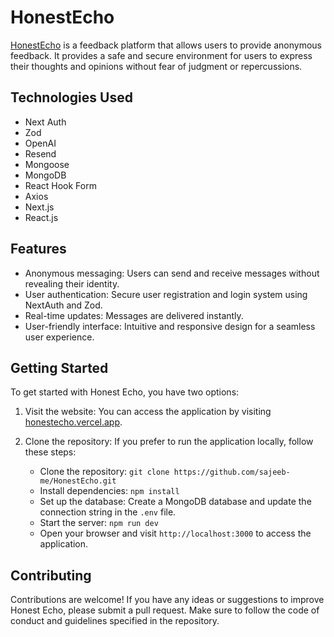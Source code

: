 # HonestEcho

[HonestEcho](https://honestecho.vercel.app) is a feedback platform that allows users to provide anonymous feedback. It provides a safe and secure environment for users to express their thoughts and opinions without fear of judgment or repercussions.

## Technologies Used

- Next Auth
- Zod
- OpenAI
- Resend
- Mongoose
- MongoDB
- React Hook Form
- Axios
- Next.js
- React.js

## Features

- Anonymous messaging: Users can send and receive messages without revealing their identity.
- User authentication: Secure user registration and login system using NextAuth and Zod.
- Real-time updates: Messages are delivered instantly.
- User-friendly interface: Intuitive and responsive design for a seamless user experience.

## Getting Started

To get started with Honest Echo, you have two options:

1. Visit the website: You can access the application by visiting [honestecho.vercel.app](https://honestecho.vercel.app).

2. Clone the repository: If you prefer to run the application locally, follow these steps:

    - Clone the repository: `git clone https://github.com/sajeeb-me/HonestEcho.git`
    - Install dependencies: `npm install`
    - Set up the database: Create a MongoDB database and update the connection string in the `.env` file.
    - Start the server: `npm run dev`
    - Open your browser and visit `http://localhost:3000` to access the application.


## Contributing

Contributions are welcome! If you have any ideas or suggestions to improve Honest Echo, please submit a pull request. Make sure to follow the code of conduct and guidelines specified in the repository.

<!-- ## License

This project is licensed under the MIT License. See the [LICENSE](LICENSE) file for more information. -->
